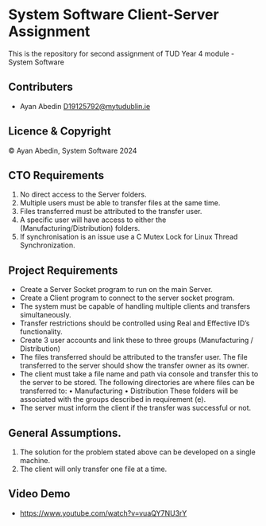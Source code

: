 # System Software Client-Server Assignment

This is the repository for second assignment of TUD Year 4 module - System Software

## Contributers 
- Ayan Abedin <D19125792@mytudublin.ie>

## Licence & Copyright

© Ayan Abedin, System Software 2024

## CTO Requirements

1. No direct access to the Server folders.
2. Multiple users must be able to transfer files at the same time.
3. Files transferred must be attributed to the transfer user.
4. A specific user will have access to either the (Manufacturing/Distribution) folders.
5. If synchronisation is an issue use a C Mutex Lock for Linux Thread Synchronization.

## Project Requirements

* Create a Server Socket program to run on the main Server.
* Create a Client program to connect to the server socket program.
* The system must be capable of handling multiple clients and transfers simultaneously.
* Transfer restrictions should be controlled using Real and Effective ID’s functionality.
* Create 3 user accounts and link these to three groups (Manufacturing / Distribution)
* The files transferred should be attributed to the transfer user. The file transferred to the server should show the transfer owner as its
owner.
* The client must take a file name and path via console and transfer this to the server to be stored. The following directories are where
files can be transferred to:
• Manufacturing
• Distribution
These folders will be associated with the groups described in requirement (e).
* The server must inform the client if the transfer was successful or not.

## General Assumptions.

1. The solution for the problem stated above can be developed on a single machine.
2. The client will only transfer one file at a time.


## Video Demo

* https://www.youtube.com/watch?v=vuaQY7NU3rY